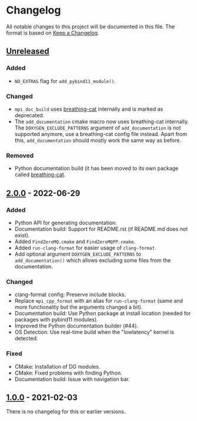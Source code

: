 # Changelog

All notable changes to this project will be documented in this file.
The format is based on [Keep a Changelog](https://keepachangelog.com/en/1.0.0/).


## [Unreleased]
### Added
- `NO_EXTRAS` flag for `add_pybind11_module()`.

### Changed
- `mpi_doc_build` uses
  [breathing-cat](https://github.com/machines-in-motion/breathing-cat)
  internally and is marked as deprecated.
- The `add_documentation` cmake macro now uses breathing-cat internally. The
  `DOXYGEN_EXCLUDE_PATTERNS` argument of `add_documentation` is not supported
  anymore, use a breathing-cat config file instead.  Apart from this,
  `add_documentation` should mostly work the same way as before.

### Removed
- Python documentation build (it has been moved to its own package called
  [breathing-cat](https://github.com/machines-in-motion/breathing-cat).


## [2.0.0] - 2022-06-29
### Added
- Python API for generating documentation.
- Documentation build: Support for README.rst (if README.md does not exist).
- Added `FindZeroMQ.cmake` and `FindZeroMQPP.cmake`.
- Added `run-clang-format` for easier usage of `clang-format`.
- Add optional argument `DOXYGEN_EXCLUDE_PATTERNS` to `add_documentation()`
  which allows excluding some files from the documentation.

### Changed
- clang-format config: Preserve include blocks.
- Replace `mpi_cpp_format` with an alias for `run-clang-format` (same and more
  functionality but the arguments changed a bit).
- Documentation build: Use Python package at install location (needed for
  packages with pybind11 modules).
- Improved the Python documentation builder (#44).
- OS Detection: Use real-time build when the "lowlatency" kernel is detected.

### Fixed
- CMake: Installation of DG modules.
- CMake: Fixed problems with finding Python.
- Documentation build: Issue with navigation bar.


## [1.0.0] - 2021-02-03

There is no changelog for this or earlier versions.


[Unreleased]: https://github.com/machines-in-motion/real_time_tools/compare/v2.0.0...HEAD
[2.0.0]: https://github.com/machines-in-motion/real_time_tools/compare/v1.0.0...v2.0.0
[1.0.0]: https://github.com/machines-in-motion/real_time_tools/releases/tag/v1.0.0
